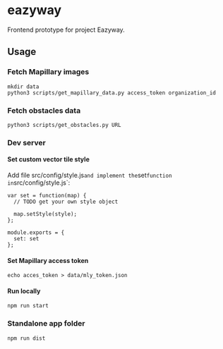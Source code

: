 # eazyway

Frontend prototype for project Eazyway.

## Usage

### Fetch Mapillary images

```
mkdir data
python3 scripts/get_mapillary_data.py access_token organization_id
```

### Fetch obstacles data

```
python3 scripts/get_obstacles.py URL
```

### Dev server

#### Set custom vector tile style

Add file src/config/style.js` and implement the `set` function in `src/config/style.js`:

```
var set = function(map) {
  // TODO get your own style object

  map.setStyle(style);
};

module.exports = {
  set: set
};
```

#### Set Mapillary access token

```
echo acces_token > data/mly_token.json
```

#### Run locally

```
npm run start
```

### Standalone app folder

```
npm run dist
```
